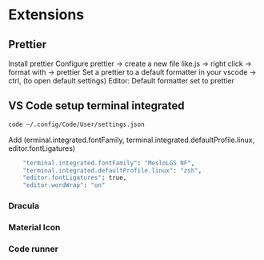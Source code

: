 # Extensions
## Prettier
Install prettier
Configure prettier -> create a new file like.js -> right click -> format with -> prettier
Set a prettier to a default formatter in your vscode -> ctrl, (to open default settings)
Editor: Default formatter set to prettier

## VS Code setup terminal integrated
```zsh
code ~/.config/Code/User/settings.json
```
Add (erminal.integrated.fontFamily, terminal.integrated.defaultProfile.linux, editor.fontLigatures)
```zsh
    "terminal.integrated.fontFamily": "MesloLGS NF",
    "terminal.integrated.defaultProfile.linux": "zsh",
    "editor.fontLigatures": true,
    "editor.wordWrap": "on"
```

### Dracula
### Material Icon
### Code runner
